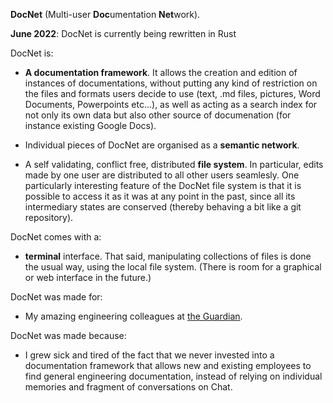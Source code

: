 **DocNet** (Multi-user **Doc**umentation **Net**work).

**June 2022**: DocNet is currently being rewritten in Rust

DocNet is: 

- **A documentation framework**. It allows the creation and edition of instances of documentations, without putting any kind of restriction on the files and formats users decide to use (text, .md files, pictures, Word Documents, Powerpoints etc...), as well as acting as a search index for not only its own data but also other source of documenation (for instance existing Google Docs).

- Individual pieces of DocNet are organised as a **semantic network**.

- A self validating, conflict free, distributed **file system**. In particular, edits made by one user are distributed to all other users seamlesly. One particularly interesting feature of the DocNet file system is that it is possible to access it as it was at any point in the past, since all its intermediary states are conserved (thereby behaving a bit like a git repository).

DocNet comes with a: 

- **terminal** interface. That said, manipulating collections of files is done the usual way, using the local file system. (There is room for a graphical or web interface in the future.)

DocNet was made for:

- My amazing engineering colleagues at [the Guardian](https://github.com/guardian). 

DocNet was made because:

- I grew sick and tired of the fact that we never invested into a documentation framework that allows new and existing employees to find general engineering documentation, instead of relying on individual memories and fragment of conversations on Chat.
